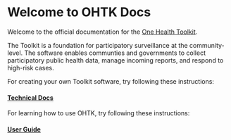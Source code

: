 # Welcome to OHTK Docs

Welcome to the official documentation for the [One Health Toolkit](https://www.onehealthtoolkit.org).

The Toolkit is a foundation for participatory surveillance at the community-level. The software enables communties and governments to collect participatory public health data, manage incoming reports, and respond to high-risk cases. 

For creating your own Toolkit software, try following these instructions:
#### [Technical Docs](./quickstart)

For learning how to use OHTK, try following these instructions:
#### [User Guide](./userguide)